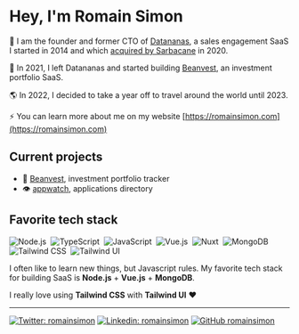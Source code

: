 # Hey, I'm Romain Simon

📧 I am the founder and former CTO of [Datananas](https://www.datananas.com), a sales engagement SaaS I started in 2014 and which [acquired by Sarbacane](https://www.sarbacane.com/datananas) in 2020.

🌱 In 2021, I left Datananas and started building [Beanvest](https://beanvest.com), an investment portfolio SaaS.

🌎 In 2022, I decided to take a year off to travel around the world until 2023.

⚡ You can learn more about me on my website [https://romainsimon.com](https://romainsimon.com)

## Current projects

- 🌱 [Beanvest](https://beanvest.com), investment portfolio tracker&nbsp;
- 👁️ [appwatch](https://appwatch.co), applications directory

## Favorite tech stack

![Node.js](https://img.shields.io/badge/-Node.js-222?style=flat&logo=node.js)&nbsp;
![TypeScript](https://img.shields.io/badge/-TypeScript-222?style=flat&logo=typescript)&nbsp;
![JavaScript](https://img.shields.io/badge/-JavaScript-222?style=flat&logo=javascript)&nbsp;
![Vue.js](https://img.shields.io/badge/Vue.js-222?logo=vue.js)&nbsp;
![Nuxt](https://img.shields.io/badge/Nuxt-222?logo=nuxt.js)&nbsp;
![MongoDB](https://img.shields.io/badge/-MongoDB-222?style=flat&logo=mongodb)&nbsp;
![Tailwind CSS](https://img.shields.io/badge/-Tailwind%20CSS-222?style=flat&logo=tailwindcss)&nbsp;
![Tailwind UI](https://img.shields.io/badge/-Tailwind%20UI-222?style=flat&logo=tailwindcss)

I often like to learn new things, but Javascript rules. My favorite tech stack for building SaaS is **Node.js** + **Vue.js** + **MongoDB**.

I really love using **Tailwind CSS** with **Tailwind UI** ❤️

------


[![Twitter: romainsimon](https://img.shields.io/twitter/follow/romainsimon?style=social)](https://x.com/romainsimon)
[![Linkedin: romainsimon](https://img.shields.io/badge/-romainsimon-blue?style=flat-square&logo=Linkedin&logoColor=white&link=https://www.linkedin.com/in/romainsimon/)](https://www.linkedin.com/in/romainsimon/)
[![GitHub romainsimon](https://img.shields.io/github/followers/romainsimon?label=follow&style=social)](https://github.com/romainsimon)
